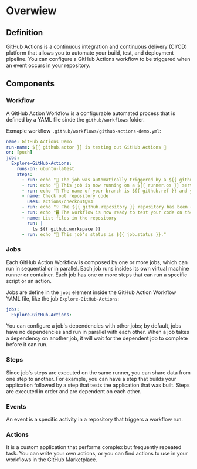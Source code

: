 # Overwiew
## Definition
GitHub Actions is a continuous integration and continuous delivery (CI/CD) platform that allows you to automate your build, test, and deployment pipeline. You can configure a GitHub Actions workflow to be triggered when an event occurs in your repository.

## Components

### Workflow
A GitHub Action Workflow is a configurable automated process that is defined by a YAML file sinde the `github/workflows` folder.

Exmaple workflow `.github/workflows/github-actions-demo.yml`:
```yml
name: GitHub Actions Demo
run-name: ${{ github.actor }} is testing out GitHub Actions 🚀
on: [push]
jobs:
  Explore-GitHub-Actions:
    runs-on: ubuntu-latest
    steps:
      - run: echo "🎉 The job was automatically triggered by a ${{ github.event_name }} event."
      - run: echo "🐧 This job is now running on a ${{ runner.os }} server hosted by GitHub!"
      - run: echo "🔎 The name of your branch is ${{ github.ref }} and your repository is ${{ github.repository }}."
      - name: Check out repository code
        uses: actions/checkout@v3
      - run: echo "💡 The ${{ github.repository }} repository has been cloned to the runner."
      - run: echo "🖥️ The workflow is now ready to test your code on the runner."
      - name: List files in the repository
        run: |
          ls ${{ github.workspace }}
      - run: echo "🍏 This job's status is ${{ job.status }}."
```

### Jobs
Each GitHub Action Workflow is composed by one or more jobs, which can run in sequential or in parallel. Each job runs insides its own virtual machine runner or container. Each job has one or more steps that can run a specific script or an action.

Jobs are define in the `jobs` element inside the GitHub Action Workflow YAML file, like the job `Explore-GitHub-Actions`:
```yml
jobs:
  Explore-GitHub-Actions:
```

You can configure a job's dependencies with other jobs; by default, jobs have no dependencies and run in parallel with each other. When a job takes a dependency on another job, it will wait for the dependent job to complete before it can run.

### Steps
Since job's steps are executed on the same runner, you can share data from one step to another. For example, you can have a step that builds your application followed by a step that tests the application that was built. Steps are executed in order and are dependent on each other.

### Events
An event is a specific activity in a repository that triggers a workflow run.

### Actions
It is a custom application that performs complex but frequently repeated task. You can write your own actions, or you can find actions to use in your workflows in the GitHub Marketplace.